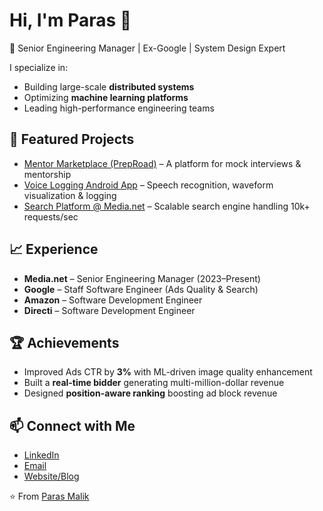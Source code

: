 # Hi, I'm Paras 👋

🚀 Senior Engineering Manager | Ex-Google | System Design Expert  

I specialize in:
- Building large-scale **distributed systems**
- Optimizing **machine learning platforms**
- Leading high-performance engineering teams

## 🔨 Featured Projects
- [Mentor Marketplace (PrepRoad)](https://github.com/yourrepo) – A platform for mock interviews & mentorship  
- [Voice Logging Android App](https://github.com/yourrepo) – Speech recognition, waveform visualization & logging  
- [Search Platform @ Media.net](https://github.com/yourrepo) – Scalable search engine handling 10k+ requests/sec  

## 📈 Experience
- **Media.net** – Senior Engineering Manager (2023–Present)  
- **Google** – Staff Software Engineer (Ads Quality & Search)  
- **Amazon** – Software Development Engineer  
- **Directi** – Software Development Engineer  

## 🏆 Achievements
- Improved Ads CTR by **3%** with ML-driven image quality enhancement  
- Built a **real-time bidder** generating multi-million-dollar revenue  
- Designed **position-aware ranking** boosting ad block revenue  

## 📫 Connect with Me
- [LinkedIn](https://linkedin.com/in/your-link)  
- [Email](mailto:your.email@example.com)  
- [Website/Blog](https://yourwebsite.com)  

⭐️ From [Paras Malik](https://github.com/yourusername)
